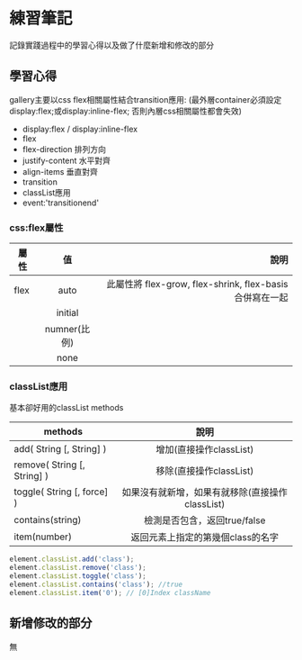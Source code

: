 

# 練習筆記

記錄實踐過程中的學習心得以及做了什麼新增和修改的部分  


## 學習心得

gallery主要以css flex相關屬性結合transition應用:
(最外層container必須設定display:flex;或display:inline-flex; 否則內層css相關屬性都會失效)
* display:flex / display:inline-flex
* flex
* flex-direction 排列方向
* justify-content 水平對齊
* align-items 垂直對齊
* transition
* classList應用
* event:'transitionend'

### css:flex屬性

| 屬性        | 值          | 說明  |
| ------------- |:-------------:| -----:|
| flex      | auto | 此屬性將 flex-grow, flex-shrink, flex-basis合併寫在一起 |
|        | initial      |     |
|    | numner(比例)      |      |
|    | none      |      |


### classList應用
基本卻好用的classList methods
  
| methods       | 說明           |
| ------------- |:-------------:| 
| add( String [, String] )     | 增加(直接操作classList) | 
| remove( String [, String] )    | 移除(直接操作classList)      | 
| toggle( String [, force] ) | 如果沒有就新增，如果有就移除(直接操作classList) | 
| contains(string) | 檢測是否包含，返回true/false      | 
| item(number) | 返回元素上指定的第幾個class的名字      | 
   
```js
element.classList.add('class');
element.classList.remove('class');
element.classList.toggle('class');
element.classList.contains('class'); //true
element.classList.item('0'); // [0]Index className
```

## 新增修改的部分

無


